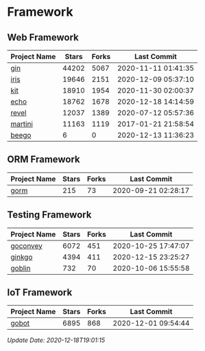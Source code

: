 # Framework

## Web Framework
| Project Name | Stars | Forks | Last Commit |
| ------------ | ----- | ----- | ----------- |
| [gin](https://github.com/gin-gonic/gin) | 44202 | 5067 | 2020-11-11 01:41:35 |
| [iris](https://github.com/kataras/iris) | 19646 | 2151 | 2020-12-09 05:37:10 |
| [kit](https://github.com/go-kit/kit) | 18910 | 1954 | 2020-11-30 02:00:37 |
| [echo](https://github.com/labstack/echo) | 18762 | 1678 | 2020-12-18 14:14:59 |
| [revel](https://github.com/revel/revel) | 12037 | 1389 | 2020-07-12 05:57:36 |
| [martini](https://github.com/go-martini/martini) | 11163 | 1119 | 2017-01-21 21:58:54 |
| [beego](https://github.com/astaxie/beego) | 6 | 0 | 2020-12-13 11:36:23 |

## ORM Framework
| Project Name | Stars | Forks | Last Commit |
| ------------ | ----- | ----- | ----------- |
| [gorm](https://github.com/jinzhu/gorm) | 215 | 73 | 2020-09-21 02:28:17 |

## Testing Framework
| Project Name | Stars | Forks | Last Commit |
| ------------ | ----- | ----- | ----------- |
| [goconvey](https://github.com/smartystreets/goconvey) | 6072 | 451 | 2020-10-25 17:47:07 |
| [ginkgo](https://github.com/onsi/ginkgo) | 4394 | 411 | 2020-12-15 23:25:27 |
| [goblin](https://github.com/franela/goblin) | 732 | 70 | 2020-10-06 15:55:58 |

## IoT Framework
| Project Name | Stars | Forks | Last Commit |
| ------------ | ----- | ----- | ----------- |
| [gobot](https://github.com/hybridgroup/gobot) | 6895 | 868 | 2020-12-01 09:54:44 |

*Update Date: 2020-12-18T19:01:15*